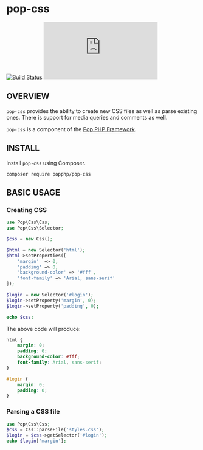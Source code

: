 pop-css
=======

[![Build Status](https://travis-ci.org/popphp/pop-css.svg?branch=master)](https://travis-ci.org/popphp/pop-css)
[![Coverage Status](http://cc.popphp.org/coverage.php?comp=pop-css)](http://cc.popphp.org/pop-css/)

OVERVIEW
--------
`pop-css` provides the ability to create new CSS files as well as parse existing ones.
There is support for media queries and comments as well.

`pop-css` is a component of the [Pop PHP Framework](http://www.popphp.org/).

INSTALL
-------

Install `pop-css` using Composer.

    composer require popphp/pop-css

BASIC USAGE
-----------

### Creating CSS

```php
use Pop\Css\Css;
use Pop\Css\Selector;

$css = new Css();

$html = new Selector('html');
$html->setProperties([
    'margin'  => 0,
    'padding' => 0,
    'background-color' => '#fff',
    'font-family' => 'Arial, sans-serif'
]);

$login = new Selector('#login');
$login->setProperty('margin', 0);
$login->setProperty('padding', 0);

echo $css;
```

The above code will produce:

```css
html {
    margin: 0;
    padding: 0;
    background-color: #fff;
    font-family: Arial, sans-serif;
}

#login {
    margin: 0;
    padding: 0;
}
```

### Parsing a CSS file

```php
use Pop\Css\Css;
$css = Css::parseFile('styles.css');
$login = $css->getSelector('#login');
echo $login['margin'];
```
